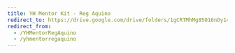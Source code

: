 ```yaml
---
title: YH Mentor Kit - Reg Aquino
redirect_to: https://drive.google.com/drive/folders/1gCRTMhMg85O16nDy149E7da6hctkdL7W?usp=sharing
redirect_from: 
  - /YHMentorRegAquino
  - /yhmentorregaquino
---
```

